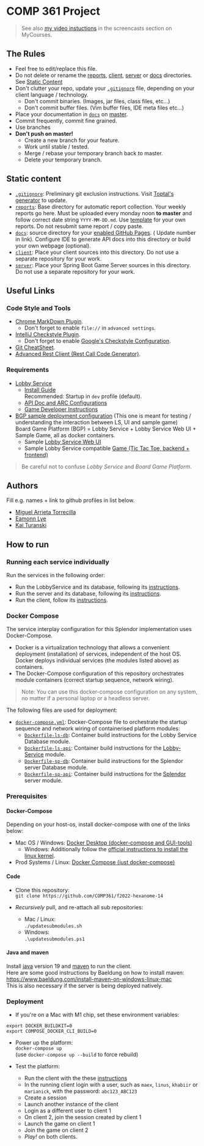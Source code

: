 # COMP 361 Project

> See also [my video instuctions](https://www.cs.mcgill.ca/~mschie3/COMP361/Repository-Best-Practices.mp4) in the
> screencasts section on MyCourses.

## The Rules

* Feel free to edit/replace this file.
* Do not delete or rename the [reports](reports), [client](client), [server](server) or [docs](docs) directories.  
  See [Static Content](#static-content)
* Don't clutter your repo, update your [```.gitignore```](.gitignore) file, depending on your client language /
  technology.
    * Don't commit binaries. (Images, jar files, class files, etc...)
    * Don't commit buffer files. (Vim buffer files, IDE meta files etc...)
* Place your documentation in [```docs```](docs) on [master](branch).
* Commit frequently, commit fine grained.
* Use branches
* **Don't push on master!**
    * Create a new branch for your feature.
    * Work until stable / tested.
    * Merge / rebase your temporary branch back to master.
    * Delete your temporary branch.

## Static content

* [```.gitignore```](.gitignore): Preliminary git exclusion instructions.
  Visit [Toptal's generator](https://www.toptal.com/developers/gitignore) to update.
* [```reports```](reports): Base directory for automatic report collection. Your weekly reports go here. Must be
  uploaded every monday noon **to master** and follow correct date string ```YYYY-MM-DD.md```.
  Use [template](reports/YYYY-MM-DD.md) for your own reports. Do not resubmit same report / copy paste.
* [```docs```](docs): source directory for your [enabled GitHub Pages](https://comp361.github.io/f2022-hexanome-14/). (
  Update number in link). Configure IDE to generate API docs into this directory or build your own webpage (optional).
* [```client```](client): Place your client sources into this directory. Do not use a separate repository for your work.
* [```server```](server): Place your Spring Boot Game Server sources in this directory. Do not use a separate repository
  for your work.

## Useful Links

### Code Style and Tools

* [Chrome MarkDown Plugin](https://chrome.google.com/webstore/detail/markdown-viewer/ckkdlimhmcjmikdlpkmbgfkaikojcbjk?hl=en).
    * Don't forget to enable ```file://``` in ```advanced settings```.
* [IntelliJ Checkstyle Plugin](https://plugins.jetbrains.com/plugin/1065-checkstyle-idea).
    * Don't forget to
      enable [Google's Checkstyle Configuration](https://raw.githubusercontent.com/checkstyle/checkstyle/master/src/main/resources/google_checks.xml).
* [Git CheatSheet](git-cheatsheet.md).
* [Advanced Rest Client (Rest Call Code Generator)](https://docs.advancedrestclient.com/installation).

### Requirements

* [Lobby Service](https://github.com/kartoffelquadrat/LobbyService)
    * [Install Guide](https://github.com/kartoffelquadrat/LobbyService/blob/master/markdown/build-deploy.md)  
      Recommended: Startup in ```dev``` profile (default).
    * [API Doc and ARC Configurations](https://github.com/kartoffelquadrat/LobbyService/blob/master/markdown/api.md)
    * [Game Developer Instructions](https://github.com/kartoffelquadrat/LobbyService/blob/master/markdown/game-dev.md)
* [BGP sample deployment configuration](https://github.com/kartoffelquadrat/BoardGamePlatform) (This one is meant for
  testing / understanding the interaction between LS, UI and sample game)  
  Board Game Platform (BGP) = Lobby Service + Lobby Service Web UI + Sample Game, all as docker containers.
    * Sample [Lobby Service Web UI](https://github.com/kartoffelquadrat/LobbyServiceWebInterface)
    * Sample Lobby Service
      compatible [Game (Tic Tac Toe, backend + frontend)](https://github.com/kartoffelquadrat/BgpXox)

> Be careful not to confuse *Lobby Service* and *Board Game Platform*.

## Authors

Fill e.g. names + link to github profiles in list below.

* [Miguel Arrieta Torrecilla](https://github.com/Chuset21)
* [Eamonn Lye](https://github.com/eamonn-lye)
* [Kai Turanski](https://github.com/kailaidescope)

## How to run

### Running each service individually

Run the services in the following order:

- Run the LobbyService and its database, following its [instructions](LobbyService/README.md).
- Run the server and its database, following its [instructions](server/README.md).
- Run the client, follow its [instructions](client/README.md).

### Docker Compose

The service interplay configuration for this Splendor implementation uses Docker-Compose.

- Docker is a virtualization technology that allows a convenient deployment (installation) of services, independent of
  the host OS. Docker deploys individual services (the modules listed above) as containers.
- The Docker-Compose configuration of this repository orchestrates module containers (correct startup sequence, network
  wiring).

> Note: You can use this docker-compose configuration on any system, no matter if a personal laptop or a headless
> server.

The following files are used for deployment:

* [```docker-compose.yml```](docker-compose.yml): Docker-Compose file to orchestrate the startup sequence and network
  wiring of containerised platform modules:
    * [```Dockerfile-ls-db```](Dockerfile-ls-db): Container build instructions for the Lobby Service Database
      module.
    * [```Dockerfile-ls-api```](Dockerfile-ls-api): Container build instructions for
      the [Lobby-Service](https://github.com/kartoffelquadrat/LobbyService) module.
    * [```Dockerfile-sp-db```](Dockerfile-sp-db): Container build instructions for the Splendor server Database
      module.
    * [```Dockerfile-sp-api```](Dockerfile-sp-api): Container build instructions for
      the [Splendor](https://github.com/COMP361/f2022-hexanome-14) server module.

### Prerequisites

#### Docker-Compose

Depending on your host-os, install docker-compose with one of the links below:

* Mac OS / Windows: [Docker Desktop (docker-compose and GUI-tools)](https://www.docker.com/products/docker-desktop)
    * Windows: Additionally follow
      the [official instructions to install the linux kernel](https://docs.microsoft.com/en-us/windows/wsl/install-win10#manual-installation-steps).
* Prod Systems / Linux: [Docker Compose (just docker-compose)](https://docs.docker.com/compose/install/)

#### Code

* Clone this repository:  
  ```git clone https://github.com/COMP361/f2022-hexanome-14```

* *Recursively* pull, and re-attach all sub repositories:

    * Mac / Linux:  
      ```./updatesubmodules.sh```
    * Windows:  
      ```.\updatesubmodules.ps1```

#### Java and maven

Install [java](https://www.oracle.com/java/technologies/downloads/) version 19
and [maven](https://maven.apache.org/install.html) to run the client.  
Here are some good instructions by Baeldung on how to install
maven: https://www.baeldung.com/install-maven-on-windows-linux-mac  
This is also necessary if the server is being deployed natively.

### Deployment

* If you're on a Mac with M1 chip, set these environment variables:

```
export DOCKER_BUILDKIT=0
export COMPOSE_DOCKER_CLI_BUILD=0
```

* Power up the platform:  
  ```docker-compose up```  
  (use ```docker-compose up --build``` to force rebuild)

* Test the platform:
    * Run the client with the these [instructions](client/README.md)
    * In the running client login with a user, such as ```maex```, ```linus```, ```khabiir``` or ```marianick```, with
      the
      password: ```abc123_ABC123```
    * Create a session
    * Launch another instance of the client
    * Login as a different user to client 1
    * On client 2, join the session created by client 1
    * Launch the game on client 1
    * Join the game on client 2
    * *Play!* on both clients.